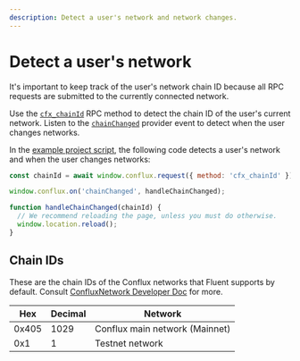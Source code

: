 ```yaml
---
description: Detect a user's network and network changes.
---
```


# Detect a user's network

It's important to keep track of the user's network chain ID because all RPC requests are submitted
to the currently connected network.

Use the [`cfx_chainId`](https://conflux-chain.github.io/fluent-wallet-doc/docs/provider-rpc#cfx_chainid)
RPC method to detect the chain ID of the user's current network.
Listen to the [`chainChanged`](../reference/provider-api.md#chainchanged) provider event to
detect when the user changes networks.

In the [example project script](set-up-dev-environment.md#example), the following code detects a
user's network and when the user changes networks:

```javascript title="index.js"
const chainId = await window.conflux.request({ method: 'cfx_chainId' });

window.conflux.on('chainChanged', handleChainChanged);

function handleChainChanged(chainId) {
  // We recommend reloading the page, unless you must do otherwise.
  window.location.reload();
}
```

## Chain IDs

These are the chain IDs of the Conflux networks that Fluent supports by default.
Consult [ConfluxNetwork Developer Doc](https://developer.confluxnetwork.org/introduction/en/conflux_basics#chainid--networkid) for more.

| Hex      | Decimal  | Network                                                                   |
|----------|----------|---------------------------------------------------------------------------|
| 0x405    | 1029     | Conflux main network (Mainnet)                                            |
| 0x1      | 1        | Testnet network                                                              |   


